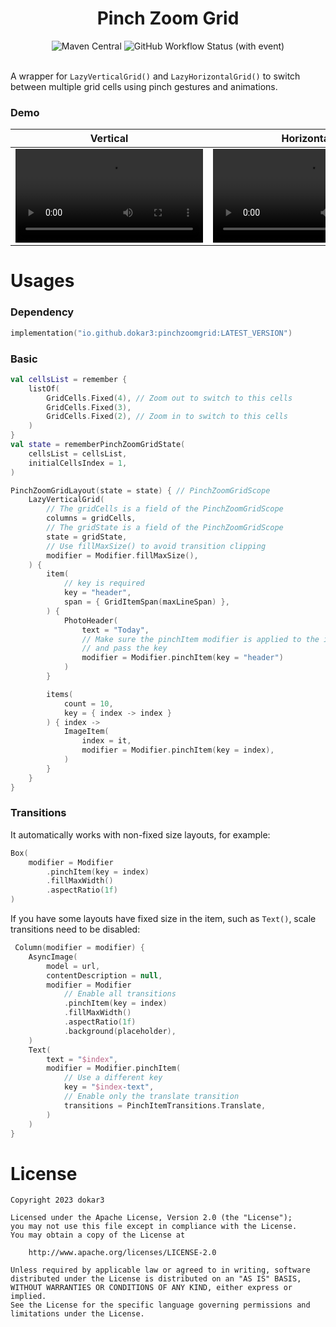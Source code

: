 <div align="center">
<h1>Pinch Zoom Grid</h1>
<img alt="Maven Central" src="https://img.shields.io/maven-central/v/io.github.dokar3/pinchzoomgrid?style=flat-square&color=%232DBEC0">
<img alt="GitHub Workflow Status (with event)" src="https://img.shields.io/github/actions/workflow/status/dokar3/pinch-zoom-grid/android.yaml?style=flat-square">
</div>

<br />

A wrapper for `LazyVerticalGrid()` and `LazyHorizontalGrid()` to switch between multiple grid
cells using pinch gestures and animations.

### Demo

| Vertical                                                     | Horizontal                                                   | Invoke                                                       |
| ------------------------------------------------------------ | ------------------------------------------------------------ | ------------------------------------------------------------ |
| <video src="https://github.com/dokar3/pinch-zoom-grid/assets/68095777/fd7a2ed1-96d5-44e1-aa85-0ca47a87d04a"/> | <video src="https://github.com/dokar3/pinch-zoom-grid/assets/68095777/561b49f9-bdf9-4649-92cc-f9694c626d90"/> | <video src="https://github.com/dokar3/pinch-zoom-grid/assets/68095777/95816c47-4e34-4172-9f61-9e829813b340"/> |


# Usages

### Dependency

```kotlin
implementation("io.github.dokar3:pinchzoomgrid:LATEST_VERSION")
```

### Basic

```kotlin
val cellsList = remember {
    listOf(
        GridCells.Fixed(4), // Zoom out to switch to this cells
        GridCells.Fixed(3),
        GridCells.Fixed(2), // Zoom in to switch to this cells
    )
}
val state = rememberPinchZoomGridState(
    cellsList = cellsList,
    initialCellsIndex = 1,
)

PinchZoomGridLayout(state = state) { // PinchZoomGridScope
    LazyVerticalGrid(
        // The gridCells is a field of the PinchZoomGridScope
        columns = gridCells,
        // The gridState is a field of the PinchZoomGridScope
        state = gridState,
        // Use fillMaxSize() to avoid transition clipping
        modifier = Modifier.fillMaxSize(),
    ) {
        item(
            // key is required
            key = "header",
            span = { GridItemSpan(maxLineSpan) },
        ) {
            PhotoHeader(
                text = "Today",
                // Make sure the pinchItem modifier is applied to the item root
                // and pass the key
                modifier = Modifier.pinchItem(key = "header")
            )
        }

        items(
            count = 10,
            key = { index -> index }
        ) { index ->
            ImageItem(
                index = it,
                modifier = Modifier.pinchItem(key = index),
            )
        }
    }
}
```

### Transitions

It automatically works with non-fixed size layouts, for example:

```kotlin
Box(
    modifier = Modifier
        .pinchItem(key = index)
        .fillMaxWidth()
        .aspectRatio(1f)
)
```

If you have some layouts have fixed size in the item, such as `Text()`, scale transitions need to be disabled:

```kotlin
 Column(modifier = modifier) {
    AsyncImage(
        model = url,
        contentDescription = null,
        modifier = Modifier
            // Enable all transitions
            .pinchItem(key = index)
            .fillMaxWidth()
            .aspectRatio(1f)
            .background(placeholder),
    )
    Text(
        text = "$index",
        modifier = Modifier.pinchItem(
            // Use a different key
            key = "$index-text",
            // Enable only the translate transition
            transitions = PinchItemTransitions.Translate,
        )
    )
}
```

# License
```
Copyright 2023 dokar3

Licensed under the Apache License, Version 2.0 (the "License");
you may not use this file except in compliance with the License.
You may obtain a copy of the License at

    http://www.apache.org/licenses/LICENSE-2.0

Unless required by applicable law or agreed to in writing, software
distributed under the License is distributed on an "AS IS" BASIS,
WITHOUT WARRANTIES OR CONDITIONS OF ANY KIND, either express or implied.
See the License for the specific language governing permissions and
limitations under the License.
```
